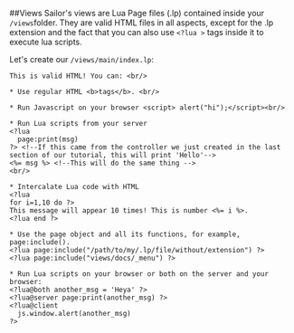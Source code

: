 ##Views
Sailor's views are Lua Page files (.lp) contained inside your `/views`folder. They are valid HTML files in all aspects, except for the .lp extension and the fact that you can also use `<?lua >` tags inside it to execute lua scripts. 

Let's create our `/views/main/index.lp`: 

    This is valid HTML! You can: <br/>

    * Use regular HTML <b>tags</b>. <br/>

    * Run Javascript on your browser <script> alert("hi");</script><br/>

    * Run Lua scripts from your server 
    <?lua 
      page:print(msg) 
    ?> <!--If this came from the controller we just created in the last section of our tutorial, this will print 'Hello'--> 
    <%= msg %> <!--This will do the same thing -->
    <br/>

    * Intercalate Lua code with HTML
    <?lua
    for i=1,10 do ?>
    This message will appear 10 times! This is number <%= i %>.
    <?lua end ?>

    * Use the page object and all its functions, for example, page:include().
    <?lua page:include("/path/to/my/.lp/file/without/extension") ?>
    <?lua page:include("views/docs/_menu") ?>

    * Run Lua scripts on your browser or both on the server and your browser:
    <?lua@both another_msg = 'Heya' ?>
    <?lua@server page:print(another_msg) ?>
    <?lua@client
      js.window.alert(another_msg)
    ?> 

